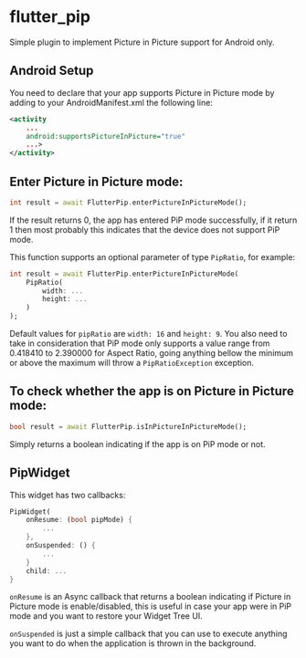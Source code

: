 # flutter_pip

Simple plugin to implement Picture in Picture support for Android only.

## Android Setup

You need to declare that your app supports Picture in Picture mode by adding
to your AndroidManifest.xml the following line:

```xml
<activity
    ...
    android:supportsPictureInPicture="true"
    ...>
</activity>
```

## Enter Picture in Picture mode:

```dart
int result = await FlutterPip.enterPictureInPictureMode();
```

If the result returns 0, the app has entered PiP mode successfully, if it return 1 then
most probably this indicates that the device does not support PiP mode.

This function supports an optional parameter of type `PipRatio`, for example:

```dart
int result = await FlutterPip.enterPictureInPictureMode(
    PipRatio(
        width: ...
        height: ...
    )
);
```

Default values for `pipRatio` are `width: 16` and `height: 9`. You also need to take in
consideration that PiP mode only supports a value range from 0.418410 to 2.390000 for Aspect Ratio,
going anything bellow the minimum or above the maximum will throw a `PipRatioException` exception.

## To check whether the app is on Picture in Picture mode:

```dart
bool result = await FlutterPip.isInPictureInPictureMode();
```

Simply returns a boolean indicating if the app is on PiP mode or not.

## PipWidget

This widget has two callbacks:

```dart
PipWidget(
    onResume: (bool pipMode) {
        ...
    },
    onSuspended: () {
        ...
    }
    child: ...
}
```

`onResume` is an Async callback that returns a boolean indicating if Picture in Picture
mode is enable/disabled, this is useful in case your app were in PiP mode and you want
to restore your Widget Tree UI.

`onSuspended` is just a simple callback that you can use to execute anything you want to
do when the application is thrown in the background.